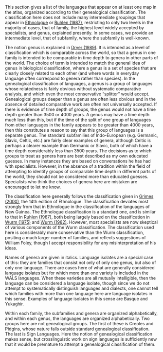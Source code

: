 This section gives a list of the languages that appear on at least one map in the atlas, organized
according to their genealogical classification. The classification here does not include many
intermediate groupings that appear in [Ethnologue](../sources.bib?ref#cldf:Grimes-2000) or
[Ruhlen (1987)](../sources.bib?ref#cldf:Ruhlen-1987), restricting to only two levels in the majority of cases,
that of family, the highest level widely accepted by specialists, and genus, explained presently.
In some cases, we provide an intermediate level, that of subfamily, where the subfamily is well-known.

The notion genus is explained in [Dryer (1989)](../sources.bib?ref#cldf:Dryer-1989). 
It is intended as a level of classification which is
comparable across the world, so that a genus in one family is intended to be comparable in time depth
to genera in other parts of the world. The choice of term is intended to match the general idea of
genus in biological classification, where a genus is a set of species that are clearly closely
related to each other (and where words in everyday language often correspond to genera rather than
species). In the genealogical classification of languages, a genus is a group of languages whose
relatedness is fairly obvious without systematic comparative analysis, and which even the most
conservative “splitter” would accept. Genealogical groups deeper than a genus are often less obvious
and in the absence of detailed comparative work are often not universally accepted. If there is
evidence of time depth of groups, the genus would not have a time depth greater than 3500 or 4000
years. A genus may have a time depth much less than this, but if the time of the split of one group
of languages from other languages in the family appears to be greater than 4000 years, then this
constitutes a reason to say that this group of languages is a separate genus. The standard
subfamilies of Indo-European (e.g. Germanic, Slavic, Celtic, etc.) are fairly clear examples of
genera, although Celtic is perhaps a clearer example than Germanic or Slavic, both of which have a
time depth considerably less than 3500 years. The decisions as to which groups to treat as genera
here are best described as my own educated guesses. In many instances they are based on conversations
he has had with specialists.  However, in the absence of a tradition within the field of attempting
to identify groups of comparable time depth in different parts of the world, they should not be
considered more than educated guesses. Specialists who think the choices of genera here are mistaken
are encouraged to let me know.

The classification here generally follows the classification given in [Grimes (2000)](../sources.bib?ref#cldf:Grimes-2000),
the 14th edition of Ethnologue. The classification deviates most strongly from that in Ethnologue in 
the classification of the languages of New Guinea. The Ethnologue classification is a standard one, 
and is similar to that in [Ruhlen (1987)](../sources.bib?ref#cldf:Ruhlen-1987), both being largely based 
on the classification in [Wurm (1975)](../sources.bib?ref#cldf:Wurm-1975) and [Wurm (1982)](../sources.bib?ref#cldf:Wurm-1982).
However, most specialists are now skeptical of various components of the Wurm
classification. The classification used here is considerably more conservative than the Wurm
classification, positing a much larger number of families, and reflects suggestions of William Foley,
though I accept responsibility for any misinterpretation of his ideas.

Names of genera are given in italics.  Language isolates are a special case of this: they are
families that consist not only of only one genus, but also of only one language. There are cases
here of what are generally considered language isolates but for which more than one variety is
included in the WALS languages.  When these varieties are all mutually intelligible, then the
language can be considered a language isolate, though since we do not attempt to systematically
distinguish languages and dialects, one cannot tell which families
with more than one language here are language isolates in this sense. Examples of language
isolates in this sense are Basque and Yukaghir.

Within each family, the subfamilies and genera
are organized alphabetically, and within each genus, the languages are organized alphabetically.
Two groups here are not genealogical groups. The first of these is Creoles and Pidgins,
whose nature falls outside standard genealogical classification.  The last is Sign Languages. Here
the notion of genealogical classification makes sense, but crosslinguistic work on sign languages
is sufficiently new that it would be premature to attempt a genealogical classification of them.